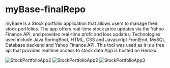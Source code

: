 # myBase-finalRepo
myBase is a 
Stock portfolio application that allows users to manage their stock portfolios. The app offers real-time stock price updates via the Yahoo Finance API, and provides real-time profit and loss updates. Technologies used include Java SpringBoot, HTML, CSS and Javascript FrontEnd, MySQL Database backend and Yahoo Finance API. This tool was used as it is a free api that provides realtime access to stock data App is hosted on Heroku.

![StockPortfolioApp2](https://user-images.githubusercontent.com/65572743/129645453-ec514dcf-eff5-4f95-a3bd-05fe1c71b280.jpg)
![StockPortfolioApp2](https://user-images.githubusercontent.com/65572743/129645594-c18bc1af-440a-48d1-811e-1e90f5710d69.jpg)
![StockPortfolioApp3](https://user-images.githubusercontent.com/65572743/129645467-534903f3-f1a4-4cf7-97f0-277d68a13c86.JPG)



